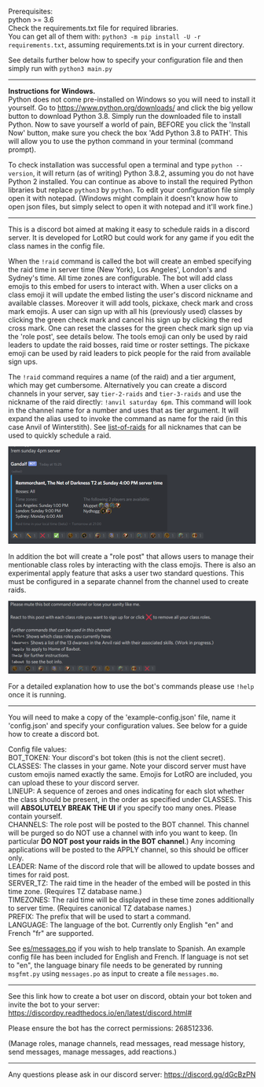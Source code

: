 Prerequisites:\
python >= 3.6\
Check the requirements.txt file for required libraries.\
You can get all of them with: `python3 -m pip install -U -r requirements.txt`, assuming requirements.txt is in your current directory.

See details further below how to specify your configuration file and then simply run with `python3 main.py`

------------------------------------
**Instructions for Windows.**\
Python does not come pre-installed on Windows so you will need to install it yourself. Go to https://www.python.org/downloads/ and click the big yellow button to download Python 3.8. Simply run the downloaded file to install Python. Now to save yourself a world of pain, BEFORE you click the 'Install Now' button, make sure you check the box 'Add Python 3.8 to PATH'. This will allow you to use the python command in your terminal (command prompt).

To check installation was successful open a terminal and type `python --version`, it will return (as of writing) Python 3.8.2, assuming you do not have Python 2 installed. You can continue as above to install the required Python libraries but replace `python3` by `python`.
To edit your configuration file simply open it with notepad. (Windows might complain it doesn't know how to open json files, but simply select to open it with notepad and it'll work fine.)

------------------------------------

This is a discord bot aimed at making it easy to schedule raids in a discord server. It is developed for LotRO but could work for any game if you edit the class names in the config file.

When the `!raid` command is called the bot will create an embed specifying the raid time in server time (New York), Los Angeles', London's and Sydney's time.
All time zones are configurable.
The bot will add class emojis to this embed for users to interact with.
When a user clicks on a class emoji it will update the embed listing the user's discord nickname and available classes.
Moreover it will add tools, pickaxe, check mark and cross mark emojis.
A user can sign up with all his (previously used) classes by clicking the green check mark and cancel his sign up by clicking the red cross mark.
One can reset the classes for the green check mark sign up via the 'role post', see details below.
 The tools emoji can only be used by raid leaders to update the raid bosses, raid time or roster settings.
The pickaxe emoji can be used by raid leaders to pick people for the raid from available sign ups.


The `!raid` command requires a name (of the raid) and a tier argument, which may get cumbersome.
Alternatively you can create a discord channels in your server, say `tier-2-raids` and `tier-3-raids` and use the nickname of the raid directly: `!anvil saturday 6pm`.
This command will look in the channel name for a number and uses that as tier argument.
It will expand the alias used to invoke the command as name for the raid (in this case Anvil of Winterstith).
See [list-of-raids](./source/list-of-raids.csv) for all nicknames that can be used to quickly schedule a raid.


![Screenshot](./screenshots/raid.png)

In addition the bot will create a "role post" that allows users to manage their mentionable class roles by interacting with the class emojis.
There is also an experimental apply feature that asks a user two standard questions. This must be configured in a separate channel from the channel used to create raids.

![Screenshot](./screenshots/role.png)

For a detailed explanation how to use the bot's commands please use `!help` once it is running.

------------------------------------

You will need to make a copy of the 'example-config.json' file, name it 'config.json' and specify your configuration values.
See below for a guide how to create a discord bot.

Config file values:\
BOT_TOKEN: Your discord's bot token (this is not the client secret).\
CLASSES: The classes in your game. Note your discord server must have custom emojis named exactly the same. Emojis for LotRO are included, you can upload these to your discord server.\
LINEUP: A sequence of zeroes and ones indicating for each slot whether the class should be present, in the order as specified under CLASSES. This will **ABSOLUTELY BREAK THE UI** if you specify too many ones. Please contain yourself.\
CHANNELS: The role post will be posted to the BOT channel. This channel will be purged so do NOT use a channel with info you want to keep. (In particular **DO NOT post your raids in the BOT channel**.) Any incoming applications will be posted to the APPLY channel, so this should be officer only.\
LEADER: Name of the discord role that will be allowed to update bosses and times for raid post.\
SERVER_TZ: The raid time in the header of the embed will be posted in this time zone. (Requires TZ database name.)\
TIMEZONES: The raid time will be displayed in these time zones additionally to server time. (Requires canonical TZ database names.)\
PREFIX: The prefix that will be used to start a command.\
LANGUAGE: The language of the bot. Currently only English "en" and French "fr" are supported.

See [es/messages.po](./source/locale/es/LC_MESSAGES/messages.po) if you wish to help translate to Spanish.
An example config file has been included for English and French.
If language is not set to "en", the language binary file needs to be generated by running `msgfmt.py` using `messages.po` as input to create a file `messages.mo`.

------------------------------------

See this link how to create a bot user on discord, obtain your bot token and invite the bot to your server:
https://discordpy.readthedocs.io/en/latest/discord.html#

Please ensure the bot has the correct permissions: 268512336.

(Manage roles, manage channels, read messages, read message history, send messages, manage messages, add reactions.)

------------------------------------

Any questions please ask in our discord server:
https://discord.gg/dGcBzPN
